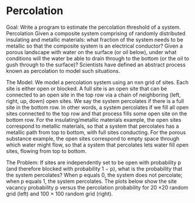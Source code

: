 # Percolation

Goal: Write a program to estimate the percolation threshold of a system.
Percolation Given a composite system comprising of randomly distributed insulating and metallic materials: what fraction
of the system needs to be metallic so that the composite system is an electrical conductor? Given a porous landscape with
water on the surface (or oil below), under what conditions will the water be able to drain through to the bottom (or the oil
to gush through to the surface)? Scientists have defined an abstract process known as percolation to model such situations.

The Model: We model a percolation system using an nxn grid of sites. Each site is either open or blocked. A full site is an
open site that can be connected to an open site in the top row via a chain of neighboring (left, right, up, down) open sites.
We say the system percolates if there is a full site in the bottom row. In other words, a system percolates if we fill all open
sites connected to the top row and that process fills some open site on the bottom row. For the insulating/metallic materials
example, the open sites correspond to metallic materials, so that a system that percolates has a metallic path from top to
bottom, with full sites conducting. For the porous substance example, the open sites correspond to empty space through
which water might flow, so that a system that percolates lets water fill open sites, flowing from top to bottom.

The Problem: If sites are independently set to be open with probability p (and therefore blocked with probability 1 − p),
what is the probability that the system percolates? When p equals 0, the system does not percolate; when p equals 1, the
system percolates. The plots below show the site vacancy probability p versus the percolation probability for 20 ×20 random
grid (left) and 100 × 100 random grid (right).
